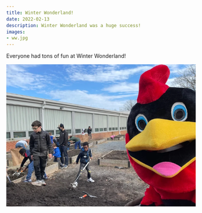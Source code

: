 ```yaml
---
title: Winter Wonderland!
date: 2022-02-13
description: Winter Wonderland was a huge success!
images:
- ww.jpg
---
```


Everyone had tons of fun at Winter Wonderland!

[![](images/resized/ww.webp)](images/originals/ww.jpg)